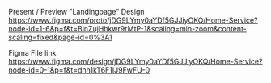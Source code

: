 Present / Preview "Landingpage" Design
https://www.figma.com/proto/jDG9LYmy0aYDf5GJJiyOKQ/Home-Service?node-id=1-6&p=f&t=BlnZujHhkwr9rMtP-1&scaling=min-zoom&content-scaling=fixed&page-id=0%3A1

Figma File link
https://www.figma.com/design/jDG9LYmy0aYDf5GJJiyOKQ/Home-Service?node-id=0-1&p=f&t=dhh1kT6F1IJ9FwFU-0
